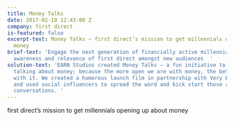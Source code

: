 ```yaml
---
title: Money Talks
date: 2017-02-10 12:43:00 Z
company: first direct
is-featured: false
excerpt-text: Money Talks – first direct’s mission to get millennials opening up about
  money
brief-text: 'Engage the next generation of financially active millennials to raise
  awareness and relevance of first direct amongst new audiences  '
solution-text: 'EARN Studios created Money Talks – a fun initiative to get people
  talking about money; because the more open we are with money, the better we are
  with it. We created a humorous launch film in partnership with Very British Problems
  and used social influencers to spread the word and kick start those awkward money
  conversations. '
---
```


first direct’s mission to get millennials opening up about money